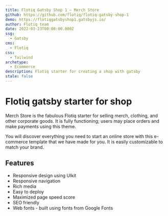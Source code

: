```yaml
---
title: Flotiq Gatsby Shop 1 – Merch Store
github: https://github.com/flotiq/flotiq-gatsby-shop-1
demo: https://flotiqgatsbyshop1.gatsbyjs.io/
author: Flotiq team
date: 2022-03-23T00:00:00.000Z
ssg:
  - Gatsby
cms:
  - Flotiq
css:
  - Tailwind
archetype:
  - Ecommerce
description: Flotiq starter for creating a shop with gatsby
stale: false
---
```


# Flotiq gatsby starter for shop

Merch Store is the fabulous Flotiq starter for selling merch, clothing, and other corporate goods. It is fully functioning; users may place orders and make payments using this theme.

You will discover everything you need to start an online store with this e-commerce template that we have made for you. It is easily customizable to match your brand.

## Features

* Responsive design using UIkit
* Responsive navigation
* Rich media
* Easy to deploy
* Maximized page speed score
* SEO friendly
* Web fonts - built using fonts from Google Fonts 
